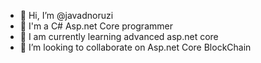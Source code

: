 - 👋 Hi, I’m @javadnoruzi
- 👀 I'm a C#  Asp.net Core programmer
- 🌱 I am currently learning advanced asp.net core
- 💞️ I’m looking to collaborate on Asp.net Core BlockChain


